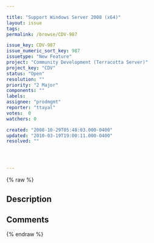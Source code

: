 ```yaml
---

title: "Support Windows Server 2008 (x64)"
layout: issue
tags: 
permalink: /browse/CDV-987

issue_key: CDV-987
issue_numeric_sort_key: 987
issuetype: "New Feature"
project: "Community Development (Terracotta Server)"
project_key: "CDV"
status: "Open"
resolution: ""
priority: "2 Major"
components: ""
labels: 
assignee: "prodmgmt"
reporter: "ttayal"
votes:  0
watchers: 0

created: "2008-10-29T05:48:03.000-0400"
updated: "2010-03-19T19:00:11.000-0400"
resolved: ""




---
```


{% raw %}

## Description

<div markdown="1" class="description">



</div>

## Comments



{% endraw %}

